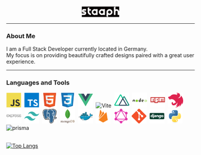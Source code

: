 <p align="center"><img src="./img/staaph_white.png" width="100"/></p>

---

### About Me

I am a Full Stack Developer currently located in Germany.\
My focus is on providing beautifully crafted designs paired with a great user experience.

---

### Languages and Tools

<div>
  <img src="./img/javascript-original.svg" title="Javascript" alt="Javascript" width="40" height="40"/>&nbsp;
  <img src="./img/typescript-original.svg" title="Typescript" alt="Typescript" width="40" height="40"/>&nbsp;
  <img src="./img/html5-original.svg" title="HTML5" alt="HTML5" width="40" height="40"/>&nbsp;
  <img src="./img/css3-original.svg" title="CSS3" alt="CSS3" width="40" height="40"/>&nbsp;
  <img src="./img/vuejs-original.svg" title="Vue" alt="Vue" width="40" height="40"/>&nbsp;
  <img src="https://vitejs.dev/logo.svg" title="Vite" alt="Vite" width="40" height="40"/>&nbsp;
  <img src="./img/nuxtjs-original.svg" title="Nuxt" alt="Nuxt" width="40" height="40"/>&nbsp;
  <img src="./img/nodejs-original-wordmark.svg" title="Node" alt="Node" width="40" height="40"/>&nbsp;
  <img src="./img/npm-original-wordmark.svg" title="npm" alt="npm" width="40" height="40"/>&nbsp;
  <img src="./img/nestjs-plain.svg" title="Nestjs" alt="Nestjs" width="40" height="40"/>&nbsp;
  <img src="./img/express-original-wordmark.svg" title="Express" alt="Express" width="40" height="40"/>&nbsp;
  <img src="./img/tailwindcss-plain.svg" title="Tailwind" alt="Tailwind" width="40" height="40"/>&nbsp;
  <img src="./img/postgresql-original.svg" title="PostgreSQL" alt="PostgreSQL" width="40" height="40"/>&nbsp;
  <img src="./img/mongodb-original-wordmark.svg" title="MongoDB" alt="MongoDB" width="40" height="40"/>&nbsp;
  <img src="./img/docker-original.svg" title="Docker" alt="Docker" width="40" height="40"/>&nbsp;
  <img src="./img/firebase-plain.svg" title="Firebase" alt="Firebase" width="40" height="40"/>&nbsp;
  <img src="./img/graphql-plain.svg" title="GraphQL" alt="GraphQL" width="40" height="40"/>&nbsp;
  <img src="./img/git-original.svg" title="git" alt="git" width="40" height="40"/>&nbsp;
  <img src="./img/django-original.svg" title="django" alt="django" width="40" height="40"/>&nbsp;
  <img src="./img/python-original.svg" title="python" alt="python" width="40" height="40"/>&nbsp;
  <img src="https://cdn.worldvectorlogo.com/logos/prisma-2.svg" title="prisma" alt="prisma" width="40" height="40"/>&nbsp;
</div>

<br/>

[![Top Langs](https://github-readme-stats.vercel.app/api/top-langs/?username=staaph&layout=compact&theme=vision-friendly-dark)](https://github.com/anuraghazra/github-readme-stats)
